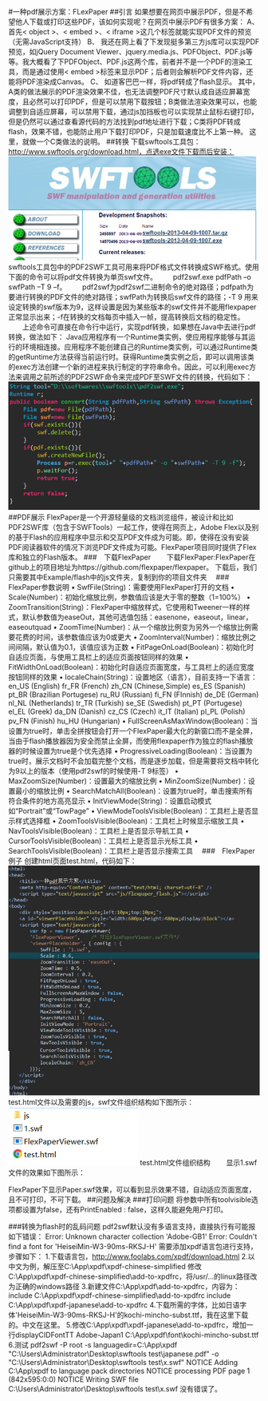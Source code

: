 #一种pdf展示方案：FLexPaper
##引言
如果想要在网页中展示PDF，但是不希望他人下载或打印这些PDF，该如何实现呢？在网页中展示PDF有很多方案：
A、	首先< object >、< embed >、< iframe >这几个标签就能实现PDF文件的预览（无需JavaScript支持）
B、	我还在网上看了下发现挺多第三方js库可以实现PDF预览，如jQuery Document Viewer、jquery.media.js、PDFObject、PDF.js等等。我大概看了下PDFObject、PDF.js这两个库，前者并不是一个PDF的渲染工具，而是通过使用< embed >标签来显示PDF；后者则会解析PDF文件内容，还能将PDF渲染成Canvas。
C、	如道客巴巴一样，将pdf转成了flash显示。
其中，A类的做法展示的PDF渲染效果不佳，也无法调整PDF尺寸默认成自适应屏幕宽度，且必然可以打印PDF，但是可以禁用下载按钮；B类做法渲染效果可以，也能调整到自适应屏幕，可以禁用下载，通过js加挡板也可以实现禁止鼠标右键打印，但是仍然可以通过查看源代码的方法找到pdf地址进行下载；C类将PDF转成flash，效果不错，也能防止用户下载打印PDF，只是加载速度比不上第一种。
这里，就做一个C类做法的说明。
##转换
下载swftools工具包：http://www.swftools.org/download.html，点选exe文件下载而后安装：
 ![1](assets/th/1.png)
swftools工具包中的PDF2SWF工具可用来将PDF格式文件转换成SWF格式。使用下面的命令可以将pdf文件转换为单页swf文件。
　　pdf2swf.exe  pdfPath  –o swfPath  –T 9  –f。
　　pdf2swf为pdf2swf二进制命令的绝对路径；pdfpath为要进行转换的PDF文件的绝对路径；swfPath为转换后swf文件的路径；-T 9 用来设定转换的swf版本为9，这样设置是因为某些版本的swf文件并不能用flexpaper正常显示出来；-f在转换的文档每页中插入一帧，提高转换后文档的稳定性。
　　上述命令可直接在命令行中运行，实现pdf转换，如果想在Java中去进行pdf转换，做法如下： Java应用程序有一个Runtime类实例，使应用程序能够与其运行的环境相连接。应用程序不能创建自己的Runtime类实例，可以通过Runtime类的getRuntime方法获得当前运行时。获得Runtime类实例之后，即可以调用该类的exec方法创建一个新的进程来执行制定的字符串命令。因此，可以利用exec方法来调用之前所述的PDF2SWF命令来完成PDF至SWF文件的转换，代码如下：
  ![2](assets/th/2.png)
　
##PDF展示
FlexPaper是一个开源轻量级的文档浏览组件，被设计和比如PDF2SWF库（包含于SWFTools）一起工作，使得在网页上，Adobe Flex以及别的基于Flash的应用程序中显示和交互PDF文件成为可能。即，使得在没有安装PDF阅读器软件的情况下浏览PDF文件成为可能。FlexPaper项目同时提供了Flex库和独立的Flash版本。
###　下载FlexPaper 
　　下载FlexPaper:FlexPaper在github上的项目地址为https://github.com/flexpaper/flexpaper。
下载后，我们只需要其中Example/flash中的js文件夹，复制到你的项目文件夹
　###　FlexPaper参数说明
•	SwfFile(String)：需要使用FlexPaper打开的文档
•	Scale(Number)：初始化缩放比例，参数值应该是大于零的整数（1=100%）
•	ZoomTransition(String)：FlexPaper中缩放样式，它使用和Tweener一样的样式，默认参数值为easeOut，其他可选值包括：easenone，easeout，linear，easeoutquad
•	ZoomTime(Number)：从一个缩放比例变为另外一个缩放比例需要花费的时间，该参数值应该为0或更大
•	ZoomInterval(Number)：缩放比例之间间隔，默认值为0.1，该值应该为正数
•	FitPageOnLoad(Boolean)：初始化时自适应页面，与使用工具栏上的适应页面按钮同样的效果
•	FitWidthOnLoad(Boolean)：初始化时自适应页面宽度，与工具栏上的适应宽度按钮同样的效果
•	localeChain(String)：设置地区（语言），目前支持一下语言：
en_US (English)
fr_FR (French)
zh_CN (Chinese,Simple)
es_ES (Spanish)
pt_BR (Brazilian Portugese)
ru_RU (Russian)
fi_FN (FInnish)
de_DE (German)
nl_NL (Netherlands)
tr_TR (Turkish)
se_SE (Swedish)
pt_PT (Portugese)
el_EL (Greek)
da_DN (Danish)
cz_CS (Czech)
it_IT (Italian)
pl_PL (Polish)
pv_FN (Finish)
hu_HU (Hungarian)
•	FullScreenAsMaxWindow(Boolean)：当设置为true时，单击全拼按钮会打开一个FlexPaper最大化的新窗口而不是全屏，当由于flash播放器因为安全而禁止全屏，而使用flexpaper作为独立的flash播放器的时候设置为true是个优先选择
•	ProgressiveLoading(Boolean)：当设置为true时，展示文档时不会加载完整个文档，而是逐步加载，但是需要将文档中转化为9以上的版本（使用pdf2swf的时候使用-T 9标签）
•	MaxZoomSize(Number)：设置最大的缩放比例
•	MinZoomSize(Number)：设置最小的缩放比例
•	SearchMatchAll(Boolean)：设置为true时，单击搜索所有符合条件的地方高亮显示
•	InitViewMode(String)：设置启动模式如“Portrait”或“TowPage”
•	ViewModeToolsVisible(Boolean)：工具栏上是否显示样式选择框
•	ZoomToolsVisible(Boolean)：工具栏上时候显示缩放工具
•	NavToolsVisible(Boolean)：工具栏上是否显示导航工具
•	CursorToolsVisible(Boolean)：工具栏上是否显示光标工具
•	SearchToolsVisible(Boolean)：工具栏上是否显示搜索工具
　###　FlexPaper例子
创建html页面test.html，代码如下：
  ![3](assets/th/3.png)
test.html文件以及需要的js，swf文件组织结构如下图所示：
　　  ![4](assets/th/4.png)
test.html文件组织结构
　　显示1.swf文件的效果如下图所示：
 
FlexPaper下显示Paper.swf效果，可以看到显示效果不错，自动适应页面宽度，且不可打印，不可下载。
##问题及解决
###打印问题
将参数中所有toolvisible选项都设置为false，还有PrintEnabled : false，这样久能避免用户打印。

###转换为flash时的乱码问题
pdf2swf默认没有多语言支持，直接执行有可能报如下错误：
Error: Unknown character collection 'Adobe-GB1'
Error: Couldn't find a font for 'HeiseiMin-W3-90ms-RKSJ-H'
需要添加xpdf语言包进行支持，步骤如下：
1.下载语言包，http://www.foolabs.com/xpdf/download.html
2.以中文为例，解压至C:\App\xpdf\xpdf-chinese-simplified
修改C:\App\xpdf\xpdf-chinese-simplified\add-to-xpdfrc，将/usr/…的linux路径改为正确的windows路径
3.新建文件C:\App\xpdf\add-to-xpdfrc，内容为：
include C:\App\xpdf\xpdf-chinese-simplified\add-to-xpdfrc
include C:\App\xpdf\xpdf-japanese\add-to-xpdfrc
4.下载所需的字体，比如日语字体'HeiseiMin-W3-90ms-RKSJ-H'的kochi-mincho-subst.ttf，我在这里下载的。中文在这里。
5.修改C:\App\xpdf\xpdf-japanese\add-to-xpdfrc，增加一行displayCIDFontTT Adobe-Japan1 C:\App\xpdf\font\kochi-mincho-subst.ttf
6.测试
pdf2swf -P root -s languagedir=C:\App\xpdf  "C:\Users\Administrator\Desktop\swftools test\japanese.pdf" -o "C:\Users\Administrator\Desktop\swftools test\x.swf"
NOTICE  Adding C:\App\xpdf to language pack directories
NOTICE  processing PDF page 1 (842x595:0:0)
NOTICE  Writing SWF file C:\Users\Administrator\Desktop\swftools test\x.swf
没有错误了。

